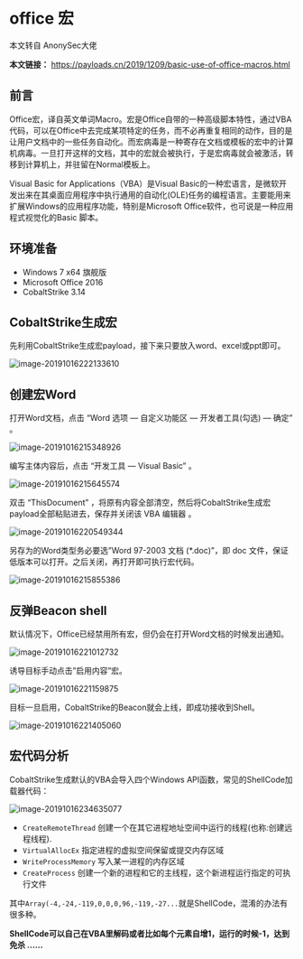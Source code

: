 

# office 宏

本文转自 AnonySec大佬

**本文链接：** https://payloads.cn/2019/1209/basic-use-of-office-macros.html

## 前言

Office宏，译自英文单词Macro。宏是Office自带的一种高级脚本特性，通过VBA代码，可以在Office中去完成某项特定的任务，而不必再重复相同的动作，目的是让用户文档中的一些任务自动化。而宏病毒是一种寄存在文档或模板的宏中的计算机病毒。一旦打开这样的文档，其中的宏就会被执行，于是宏病毒就会被激活，转移到计算机上，并驻留在Normal模板上。

Visual Basic for Applications（VBA）是Visual Basic的一种宏语言，是微软开发出来在其桌面应用程序中执行通用的自动化(OLE)任务的编程语言。主要能用来扩展Windows的应用程序功能，特别是Microsoft Office软件，也可说是一种应用程式视觉化的Basic 脚本。

## 环境准备

- Windows 7 x64 旗舰版
- Microsoft Office 2016
- CobaltStrike 3.14

## CobaltStrike生成宏

先利用CobaltStrike生成宏payload，接下来只要放入word、excel或ppt即可。

![image-20191016222133610](http://img.payloads.cn/blog/2019-12-09-080214.png)

## 创建宏Word

打开Word文档，点击 “Word 选项 — 自定义功能区 — 开发者工具(勾选) — 确定” 。

![image-20191016215348926](http://img.payloads.cn/blog/2019-12-09-080222.png)

编写主体内容后，点击 “开发工具 — Visual Basic” 。

![image-20191016215645574](http://img.payloads.cn/blog/2019-12-09-080230.png)

双击 “ThisDocument” ，将原有内容全部清空，然后将CobaltStrike生成宏payload全部粘贴进去，保存并关闭该 VBA 编辑器 。

![image-20191016220549344](http://img.payloads.cn/blog/2019-12-09-080235.png)

另存为的Word类型务必要选”Word 97-2003 文档 (*.doc)”，即 doc 文件，保证低版本可以打开。之后关闭，再打开即可执行宏代码。

![image-20191016215855386](http://img.payloads.cn/blog/2019-12-09-080240.png)

## 反弹Beacon shell

默认情况下，Office已经禁用所有宏，但仍会在打开Word文档的时候发出通知。

![image-20191016221012732](http://img.payloads.cn/blog/2019-12-09-080249.png)

诱导目标手动点击”启用内容”宏。

![image-20191016221159875](http://img.payloads.cn/blog/2019-12-09-080254.png)

目标一旦启用，CobaltStrike的Beacon就会上线，即成功接收到Shell。

![image-20191016221405060](http://img.payloads.cn/blog/2019-12-09-080258.png)

## 宏代码分析

CobaltStrike生成默认的VBA会导入四个Windows API函数，常见的ShellCode加载器代码：

![image-20191016234635077](http://img.payloads.cn/blog/2019-12-09-080302.png)

- `CreateRemoteThread` 创建一个在其它进程地址空间中运行的线程(也称:创建远程线程).
- `VirtualAllocEx` 指定进程的虚拟空间保留或提交内存区域
- `WriteProcessMemory` 写入某一进程的内存区域
- `CreateProcess` 创建一个新的进程和它的主线程，这个新进程运行指定的可执行文件

其中`Array(-4,-24,-119,0,0,0,96,-119,-27...`就是ShellCode，混淆的办法有很多种。

**ShellCode可以自己在VBA里解码或者比如每个元素自增1，运行的时候-1，达到免杀 ……**
